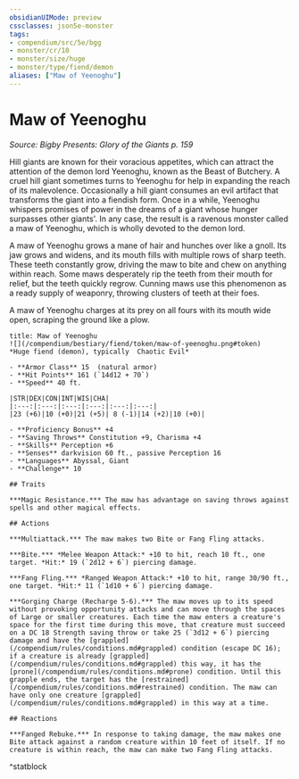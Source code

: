 ```yaml
---
obsidianUIMode: preview
cssclasses: json5e-monster
tags:
- compendium/src/5e/bgg
- monster/cr/10
- monster/size/huge
- monster/type/fiend/demon
aliases: ["Maw of Yeenoghu"]
---
```

# Maw of Yeenoghu
*Source: Bigby Presents: Glory of the Giants p. 159*  

Hill giants are known for their voracious appetites, which can attract the attention of the demon lord Yeenoghu, known as the Beast of Butchery. A cruel hill giant sometimes turns to Yeenoghu for help in expanding the reach of its malevolence. Occasionally a hill giant consumes an evil artifact that transforms the giant into a fiendish form. Once in a while, Yeenoghu whispers promises of power in the dreams of a giant whose hunger surpasses other giants'. In any case, the result is a ravenous monster called a maw of Yeenoghu, which is wholly devoted to the demon lord.

A maw of Yeenoghu grows a mane of hair and hunches over like a gnoll. Its jaw grows and widens, and its mouth fills with multiple rows of sharp teeth. These teeth constantly grow, driving the maw to bite and chew on anything within reach. Some maws desperately rip the teeth from their mouth for relief, but the teeth quickly regrow. Cunning maws use this phenomenon as a ready supply of weaponry, throwing clusters of teeth at their foes.

A maw of Yeenoghu charges at its prey on all fours with its mouth wide open, scraping the ground like a plow.

```ad-statblock
title: Maw of Yeenoghu
![](/compendium/bestiary/fiend/token/maw-of-yeenoghu.png#token)
*Huge fiend (demon), typically  Chaotic Evil*

- **Armor Class** 15  (natural armor)
- **Hit Points** 161 (`14d12 + 70`)
- **Speed** 40 ft.

|STR|DEX|CON|INT|WIS|CHA|
|:---:|:---:|:---:|:---:|:---:|:---:|
|23 (+6)|10 (+0)|21 (+5)| 8 (-1)|14 (+2)|10 (+0)|

- **Proficiency Bonus** +4
- **Saving Throws** Constitution +9, Charisma +4
- **Skills** Perception +6
- **Senses** darkvision 60 ft., passive Perception 16
- **Languages** Abyssal, Giant
- **Challenge** 10

## Traits

***Magic Resistance.*** The maw has advantage on saving throws against spells and other magical effects.

## Actions

***Multiattack.*** The maw makes two Bite or Fang Fling attacks.

***Bite.*** *Melee Weapon Attack:* +10 to hit, reach 10 ft., one target. *Hit:* 19 (`2d12 + 6`) piercing damage.

***Fang Fling.*** *Ranged Weapon Attack:* +10 to hit, range 30/90 ft., one target. *Hit:* 11 (`1d10 + 6`) piercing damage.

***Gorging Charge (Recharge 5-6).*** The maw moves up to its speed without provoking opportunity attacks and can move through the spaces of Large or smaller creatures. Each time the maw enters a creature's space for the first time during this move, that creature must succeed on a DC 18 Strength saving throw or take 25 (`3d12 + 6`) piercing damage and have the [grappled](/compendium/rules/conditions.md#grappled) condition (escape DC 16); if a creature is already [grappled](/compendium/rules/conditions.md#grappled) this way, it has the [prone](/compendium/rules/conditions.md#prone) condition. Until this grapple ends, the target has the [restrained](/compendium/rules/conditions.md#restrained) condition. The maw can have only one creature [grappled](/compendium/rules/conditions.md#grappled) in this way at a time.

## Reactions

***Fanged Rebuke.*** In response to taking damage, the maw makes one Bite attack against a random creature within 10 feet of itself. If no creature is within reach, the maw can make two Fang Fling attacks.
```
^statblock